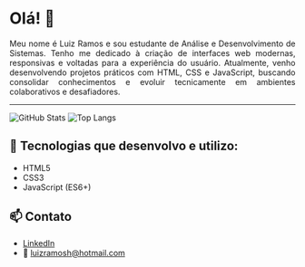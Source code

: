 # Olá! 👋


<div align="justify">
Meu nome é Luiz Ramos e sou estudante de Análise e Desenvolvimento de Sistemas.  
Tenho me dedicado à criação de interfaces web modernas, responsivas e voltadas para a experiência do usuário.  
Atualmente, venho desenvolvendo projetos práticos com HTML, CSS e JavaScript, buscando consolidar conhecimentos e evoluir tecnicamente em ambientes colaborativos e desafiadores.
</div>

---

![GitHub Stats](https://github-readme-stats.vercel.app/api?username=luizramosh&show_icons=true&theme=algolia)
![Top Langs](https://github-readme-stats.vercel.app/api/top-langs/?username=luizramosh&theme=algolia)


## 🚀 Tecnologias que desenvolvo e utilizo:
- HTML5  
- CSS3  
- JavaScript (ES6+)
## 📫 Contato

- [LinkedIn](https://www.linkedin.com/in/luizramosh/)  
- 📧 luizramosh@hotmail.com
